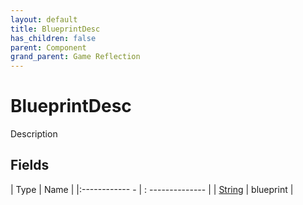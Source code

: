```yaml
---
layout: default
title: BlueprintDesc
has_children: false
parent: Component
grand_parent: Game Reflection
---
```

# BlueprintDesc
Description 

## Fields
| Type | Name |
|:------------ - | : -------------- |
| [String](game-reflection/components/string.md) | blueprint |

